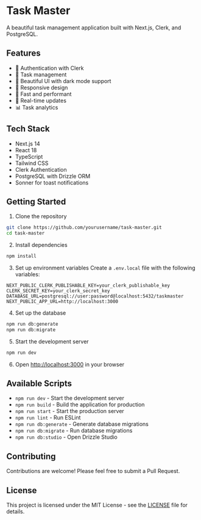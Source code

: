 # Task Master

A beautiful task management application built with Next.js, Clerk, and PostgreSQL.

## Features

- 🔐 Authentication with Clerk
- 📝 Task management
- 🎨 Beautiful UI with dark mode support
- 📱 Responsive design
- 🚀 Fast and performant
- 🔄 Real-time updates
- 📊 Task analytics

## Tech Stack

- Next.js 14
- React 18
- TypeScript
- Tailwind CSS
- Clerk Authentication
- PostgreSQL with Drizzle ORM
- Sonner for toast notifications

## Getting Started

1. Clone the repository
```bash
git clone https://github.com/yourusername/task-master.git
cd task-master
```

2. Install dependencies
```bash
npm install
```

3. Set up environment variables
Create a `.env.local` file with the following variables:
```env
NEXT_PUBLIC_CLERK_PUBLISHABLE_KEY=your_clerk_publishable_key
CLERK_SECRET_KEY=your_clerk_secret_key
DATABASE_URL=postgresql://user:password@localhost:5432/taskmaster
NEXT_PUBLIC_APP_URL=http://localhost:3000
```

4. Set up the database
```bash
npm run db:generate
npm run db:migrate
```

5. Start the development server
```bash
npm run dev
```

6. Open [http://localhost:3000](http://localhost:3000) in your browser

## Available Scripts

- `npm run dev` - Start the development server
- `npm run build` - Build the application for production
- `npm run start` - Start the production server
- `npm run lint` - Run ESLint
- `npm run db:generate` - Generate database migrations
- `npm run db:migrate` - Run database migrations
- `npm run db:studio` - Open Drizzle Studio

## Contributing

Contributions are welcome! Please feel free to submit a Pull Request.

## License

This project is licensed under the MIT License - see the [LICENSE](LICENSE) file for details.